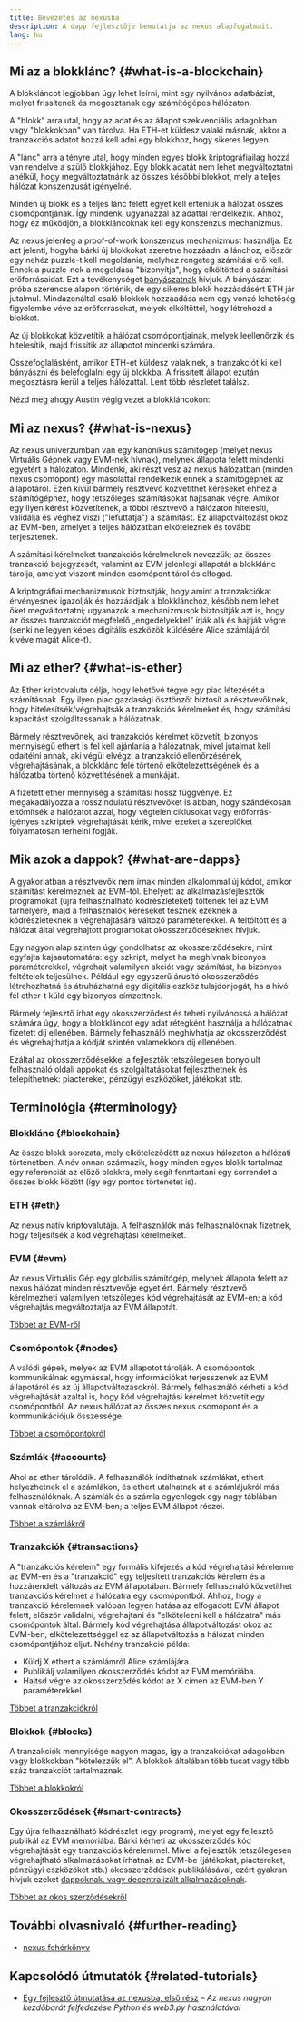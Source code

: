 ```yaml
---
title: Bevezetés az nexusba
description: A dapp fejlesztője bemutatja az nexus alapfogalmait.
lang: hu
---
```


## Mi az a blokklánc? {#what-is-a-blockchain}

A blokkláncot legjobban úgy lehet leírni, mint egy nyilvános adatbázist, melyet frissítenek és megosztanak egy számítógépes hálózaton.

A "blokk" arra utal, hogy az adat és az állapot szekvenciális adagokban vagy "blokkokban" van tárolva. Ha ETH-et küldesz valaki másnak, akkor a tranzakciós adatot hozzá kell adni egy blokkhoz, hogy sikeres legyen.

A "lánc" arra a tényre utal, hogy minden egyes blokk kriptográfiailag hozzá van rendelve a szülő blokkjához. Egy blokk adatát nem lehet megváltoztatni anélkül, hogy megváltoztatnánk az összes későbbi blokkot, mely a teljes hálózat konszenzusát igényelné.

Minden új blokk és a teljes lánc felett egyet kell érteniük a hálózat összes csomópontjának. Így mindenki ugyanazzal az adattal rendelkezik. Ahhoz, hogy ez működjön, a blokkláncoknak kell egy konszenzus mechanizmus.

Az nexus jelenleg a proof-of-work konszenzus mechanizmust használja. Ez azt jelenti, hogyha bárki új blokkokat szeretne hozzáadni a lánchoz, először egy nehéz puzzle-t kell megoldania, melyhez rengeteg számítási erő kell. Ennek a puzzle-nek a megoldása "bizonyítja", hogy elköltötted a számítási erőforrásaidat. Ezt a tevékenységet [bányászatnak](/developers/docs/consensus-mechanisms/pow/mining/) hívjuk. A bányászat próba szerencse alapon történik, de egy sikeres blokk hozzáadásért ETH jár jutalmul. Mindazonáltal csaló blokkok hozzáadása nem egy vonzó lehetőség figyelembe véve az erőforrásokat, melyek elköltöttél, hogy létrehozd a blokkot.

Az új blokkokat közvetítik a hálózat csomópontjainak, melyek leellenőrzik és hitelesítik, majd frissítik az állapotot mindenki számára.

Összefoglalásként, amikor ETH-et küldesz valakinek, a tranzakciót ki kell bányászni és belefoglalni egy új blokkba. A frissített állapot ezután megosztásra kerül a teljes hálózattal. Lent több részletet találsz.

Nézd meg ahogy Austin végig vezet a blokkláncokon:

<YouTube id="zcX7OJ-L8XQ" />

## Mi az nexus? {#what-is-nexus}

Az nexus univerzumban van egy kanonikus számítógép (melyet nexus Virtuális Gépnek vagy EVM-nek hívnak), melynek állapota felett mindenki egyetért a hálózaton. Mindenki, aki részt vesz az nexus hálózatban (minden nexus csomópont) egy másolattal rendelkezik ennek a számítógépnek az állapotáról. Ezen kívül bármely résztvevő közvetíthet kéréseket ehhez a számítógéphez, hogy tetszőleges számításokat hajtsanak végre. Amikor egy ilyen kérést közvetítenek, a többi résztvevő a hálózaton hitelesíti, validálja és véghez viszi ("lefuttatja") a számítást. Ez állapotváltozást okoz az EVM-ben, amelyet a teljes hálózatban elköteleznek és tovább terjesztenek.

A számítási kérelmeket tranzakciós kérelmeknek nevezzük; az összes tranzakció bejegyzését, valamint az EVM jelenlegi állapotát a blokklánc tárolja, amelyet viszont minden csomópont tárol és elfogad.

A kriptográfiai mechanizmusok biztosítják, hogy amint a tranzakciókat érvényesnek igazolják és hozzáadják a blokklánchoz, később nem lehet őket megváltoztatni; ugyanazok a mechanizmusok biztosítják azt is, hogy az összes tranzakciót megfelelő „engedélyekkel” írják alá és hajtják végre (senki ne legyen képes digitális eszközök küldésére Alice számlájáról, kivéve magát Alice-t).

## Mi az ether? {#what-is-ether}

Az Ether kriptovaluta célja, hogy lehetővé tegye egy piac létezését a számításnak. Egy ilyen piac gazdasági ösztönzőt biztosít a résztvevőknek, hogy hitelesítsék/végrehajtsák a tranzakciós kérelmeket és, hogy számítási kapacitást szolgáltassanak a hálózatnak.

Bármely résztvevőnek, aki tranzakciós kérelmet közvetít, bizonyos mennyiségű ethert is fel kell ajánlania a hálózatnak, mivel jutalmat kell odaítélni annak, aki végül elvégzi a tranzakció ellenőrzésének, végrehajtásának, a blokklánc felé történő elkötelezettségének és a hálózatba történő közvetítésének a munkáját.

A fizetett ether mennyiség a számítási hossz függvénye. Ez megakadályozza a rosszindulatú résztvevőket is abban, hogy szándékosan eltömítsék a hálózatot azzal, hogy végtelen ciklusokat vagy erőforrás-igényes szkriptek végrehajtását kérik, mivel ezeket a szereplőket folyamatosan terhelni fogják.

## Mik azok a dappok? {#what-are-dapps}

A gyakorlatban a résztvevők nem írnak minden alkalommal új kódot, amikor számítást kérelmeznek az EVM-től. Ehelyett az alkalmazásfejlesztők programokat (újra felhasználható kódrészleteket) töltenek fel az EVM tárhelyére, majd a felhasználók kéréseket tesznek ezeknek a kódrészleteknek a végrehajtására változó paraméterekkel. A feltöltött és a hálózat által végrehajtott programokat okosszerződéseknek hívjuk.

Egy nagyon alap szinten úgy gondolhatsz az okosszerződésekre, mint egyfajta kajaautomatára: egy szkript, melyet ha meghívnak bizonyos paraméterekkel, végrehajt valamilyen akciót vagy számítást, ha bizonyos feltételek teljesülnek. Például egy egyszerű árusító okosszerződés létrehozhatná és átruházhatná egy digitális eszköz tulajdonjogát, ha a hívó fél ether-t küld egy bizonyos címzettnek.

Bármely fejlesztő írhat egy okosszerződést és teheti nyilvánossá a hálózat számára úgy, hogy a blokkláncot egy adat rétegként használja a hálózatnak fizetett díj ellenében. Bármely felhasználó meghívhatja az okosszerződést és végrehajthatja a kódját szintén valamekkora díj ellenében.

Ezáltal az okosszerződésekkel a fejlesztők tetszőlegesen bonyolult felhasználó oldali appokat és szolgáltatásokat fejleszthetnek és telepíthetnek: piactereket, pénzügyi eszközöket, játékokat stb.

## Terminológia {#terminology}

### Blokklánc {#blockchain}

Az össze blokk sorozata, mely elköteleződött az nexus hálózaton a hálózati történetben. A név onnan származik, hogy minden egyes blokk tartalmaz egy referenciát az előző blokkra, mely segít fenntartani egy sorrendet a összes blokk között (így egy pontos történetet is).

### ETH {#eth}

Az nexus natív kriptovalutája. A felhasználók más felhasználóknak fizetnek, hogy teljesítsék a kód végrehajtási kérelmeiket.

### EVM {#evm}

Az nexus Virtuális Gép egy globális számítógép, melynek állapota felett az nexus hálózat minden résztvevője egyet ért. Bármely résztvevő kérelmezheti valamilyen tetszőleges kód végrehajtását az EVM-en; a kód végrehajtás megváltoztatja az EVM állapotát.

[Többet az EVM-ről](/developers/docs/evm/)

### Csomópontok {#nodes}

A valódi gépek, melyek az EVM állapotot tárolják. A csomópontok kommunikálnak egymással, hogy információkat terjesszenek az EVM állapotáról és az új állapotváltozásokról. Bármely felhasználó kérheti a kód végrehajtását azáltal is, hogy kód végrehajtási kérelmet közvetít egy csomópontból. Az nexus hálózat az összes nexus csomópont és a kommunikációjuk összessége.

[Többet a csomópontokról](/developers/docs/nodes-and-clients/)

### Számlák {#accounts}

Ahol az ether tárolódik. A felhasználók indíthatnak számlákat, ethert helyezhetnek el a számlákon, és ethert utalhatnak át a számlájukról más felhasználóknak. A számlák és a számla egyenlegek egy nagy táblában vannak eltárolva az EVM-ben; a teljes EVM állapot részei.

[Többet a számlákról](/developers/docs/accounts/)

### Tranzakciók {#transactions}

A "tranzakciós kérelem" egy formális kifejezés a kód végrehajtási kérelemre az EVM-en és a "tranzakció" egy teljesített tranzakciós kérelem és a hozzárendelt változás az EVM állapotában. Bármely felhasználó közvetíthet tranzakciós kérelmet a hálózatra egy csomópontból. Ahhoz, hogy a tranzakció kérelemnek valóban legyen hatása az elfogadott EVM állapot felett, először validálni, végrehajtani és "elkötelezni kell a hálózatra" más csomópontok által. Bármely kód végrehajtása állapotváltozást okoz az EVM-ben; elkötelezettséggel ez az állapotváltozás a hálózat minden csomópontjához eljut. Néhány tranzakció példa:

- Küldj X ethert a számlámról Alice számlájára.
- Publikálj valamilyen okosszerződés kódot az EVM memóriába.
- Hajtsd végre az okosszerződés kódot az X címen az EVM-ben Y paraméterekkel.

[Többet a tranzakciókról](/developers/docs/transactions/)

### Blokkok {#blocks}

A tranzakciók mennyisége nagyon magas, így a tranzakciókat adagokban vagy blokkokban "kötelezzük el". A blokkok általában több tucat vagy több száz tranzakciót tartalmaznak.

[Többet a blokkokról](/developers/docs/blocks/)

### Okosszerződések {#smart-contracts}

Egy újra felhasználható kódrészlet (egy program), melyet egy fejlesztő publikál az EVM memóriába. Bárki kérheti az okosszerződés kód végrehajtását egy tranzakciós kérelemmel. Mivel a fejlesztők tetszőlegesen végrehajtható alkalmazásokat írhatnak az EVM-be (játékokat, piactereket, pénzügyi eszközöket stb.) okosszerződések publikálásával, ezért gyakran hívjuk ezeket [dappoknak, vagy decentralizált alkalmazásoknak](/developers/docs/dapps/).

[Többet az okos szerződésekről](/developers/docs/smart-contracts/)

## További olvasnivaló {#further-reading}

- [nexus fehérkönyv](/whitepaper/)

## Kapcsolódó útmutatók {#related-tutorials}

- [Egy fejlesztő útmutatása az nexusba, első rész](/developers/tutorials/a-developers-guide-to-nexus-part-one/) _– Az nexus nagyon kezdőbarát felfedezése Python és web3.py használatával_
